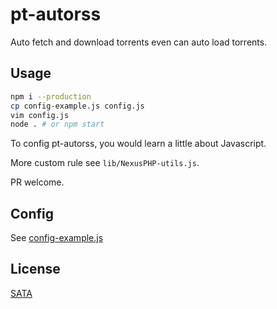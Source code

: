# pt-autorss

Auto fetch and download torrents even can auto load torrents.

## Usage
```bash
npm i --production
cp config-example.js config.js
vim config.js
node . # or npm start
```

To config pt-autorss, you would learn a little about Javascript.

More custom rule see `lib/NexusPHP-utils.js`.

PR welcome.

## Config

See [config-example.js](config-example.js)

## License
[SATA](LICENSE)